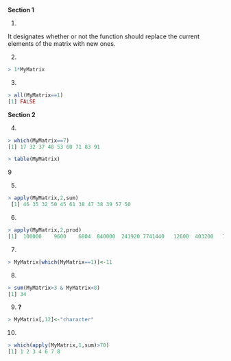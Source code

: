 **Section 1**

1.

It designates whether or not the function should replace the current elements of the matrix with new ones.

2.
````R
> 1*MyMatrix
````

3.
````R
> all(MyMatrix==1)
[1] FALSE
````

**Section 2**

4.
````R
> which(MyMatrix==7)
[1] 17 32 37 48 53 60 71 83 91

> table(MyMatrix)
````
9

5.
````R
> apply(MyMatrix,2,sum)
 [1] 46 35 32 50 45 61 38 47 38 39 57 50
 ````
 
 6.
 ````R
 > apply(MyMatrix,2,prod)
 [1]  100000    9600    6804  840000  241920 7741440   12600  403200   70000   38880 4408992 1008000
````

7.
````R
> MyMatrix[which(MyMatrix==1)]<-11
````

8.
````R
> sum(MyMatrix>3 & MyMatrix<8)
[1] 34
````

9. **?**
````R
> MyMatrix[,12]<-"character"
````

10.
````R
> which(apply(MyMatrix,1,sum)>70)
[1] 1 2 3 4 6 7 8

````
